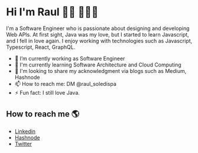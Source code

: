 # Hi I'm Raul 🤙🏽 👨🏽‍💻

I'm a Software Engineer who is passionate about designing and developing Web APIs. At first sight, Java was my love, but I started to learn Javascript, and I fell in love again. I enjoy working with technologies such as Javascript, Typescript, React, GraphQL.


- 🔭 I’m currently working as Software Engineer
- 🌱 I'm currently learning Software Architecture and Cloud Computing
- 🤔 I'm looking to share my acknowledgment via blogs such as Medium, Hashnode
- 📫 How to reach me: DM @raul_soledispa
- ⚡ Fun fact: I still love Java.

## How to reach me 🌎
- [Linkedin](https://www.linkedin.com/in/soledisparaul/)
- [Hashnode](https://hashnode.com/@raulsoledispa)
- [Twitter](https://twitter.com/raul_soledispa)
